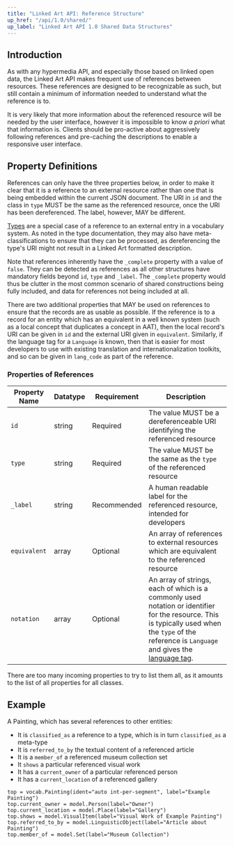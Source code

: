 ```yaml
---
title: "Linked Art API: Reference Structure"
up_href: "/api/1.0/shared/"
up_label: "Linked Art API 1.0 Shared Data Structures"
---
```





## Introduction

As with any hypermedia API, and especially those based on linked open data, the Linked Art API makes frequent use of references between resources. These references are designed to be recognizable as such, but still contain a minimum of information needed to understand what the reference is to.

It is very likely that more information about the referenced resource will be needed by the user interface, however it is impossible to know _a priori_ what that information is. Clients should be pro-active about aggressively following references and pre-caching the descriptions to enable a responsive user interface.

## Property Definitions

References can only have the three properties below, in order to make it clear that it is a reference to an external resource rather than one that is being embedded within the current JSON document.  The URI in `id` and the class in `type` MUST be the same as the referenced resource, once the URI has been dereferenced.  The label, however, MAY be different. 

[Types](../type/) are a special case of a reference to an external entry in a vocabulary system. As noted in the type documentation, they may also have meta-classifications to ensure that they can be processed, as dereferencing the type's URI might not result in a Linked Art formatted description.

Note that references inherently have the `_complete` property with a value of `false`. They can be detected as references as all other structures have mandatory fields beyond `id`, `type` and `_label`. The `_complete` property would thus be clutter in the most common scenario of shared constructions being fully included, and data for references not being included at all.

There are two additional properties that MAY be used on references to ensure that the records are as usable as possible. If the reference is to a record for an entity which has an equivalent in a well known system (such as a local concept that duplicates a concept in AAT), then the local record's URI can be given in `id` and the external URI given in `equivalent`. Similarly, if the language tag for a `Language` is known, then that is easier for most developers to use with existing translation and internationalization toolkits, and so can be given in `lang_code` as part of the reference.

### Properties of References

| Property Name     | Datatype      | Requirement | Description | 
|-------------------|---------------|-------------|-------------|
| `id`              | string        | Required    | The value MUST be a dereferenceable URI identifying the referenced resource |  
| `type`            | string        | Required    | The value MUST be the same as the `type` of the referenced resource |
| `_label`          | string        | Recommended | A human readable label for the referenced resource, intended for developers |
| `equivalent`      | array         | Optional    | An array of references to external resources which are equivalent to the referenced resource |
| `notation`        | array         | Optional    | An array of strings, each of which is a commonly used notation or identifier for the resource. This is typically used when the `type` of the reference is `Language` and gives the [language tag](https://www.w3.org/International/articles/language-tags/). |

There are too many incoming properties to try to list them all, as it amounts to the list of all properties for all classes.

## Example

A Painting, which has several references to other entities:

* It is `classified_as` a reference to a type, which is in turn `classified_as` a meta-type
* It is `referred_to_by` the textual content of a referenced article
* It is a `member_of` a referenced museum collection set
* It `shows` a particular referenced visual work
* It has a `current_owner` of a particular referenced person
* It has a `current_location` of a referenced gallery

```crom
top = vocab.Painting(ident="auto int-per-segment", label="Example Painting")
top.current_owner = model.Person(label="Owner")
top.current_location = model.Place(label="Gallery")
top.shows = model.VisualItem(label="Visual Work of Example Painting")
top.referred_to_by = model.LinguisticObject(label="Article about Painting")
top.member_of = model.Set(label="Museum Collection")
```
